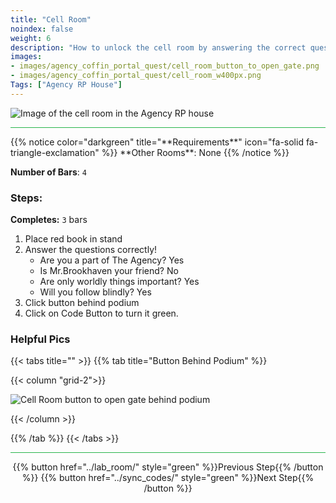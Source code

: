 ```yaml
---
title: "Cell Room"
noindex: false
weight: 6
description: "How to unlock the cell room by answering the correct questions."
images:
- images/agency_coffin_portal_quest/cell_room_button_to_open_gate.png
- images/agency_coffin_portal_quest/cell_room_w400px.png
Tags: ["Agency RP House"]
---
```


![Image of the cell room in the Agency RP house](/images/agency_coffin_portal_quest/cell_room_w400px.png)

<hr style="background-color: #28b44c" size=8>
{{% notice color="darkgreen" title="**Requirements**" icon="fa-solid fa-triangle-exclamation"  %}}
**Other Rooms**: None
{{% /notice %}}

**Number of Bars**: `4`

### Steps:

**Completes:** `3` bars
1. Place red book in stand
1. Answer the questions correctly! 
    - Are you a part of The Agency? Yes
    - Is Mr.Brookhaven your friend? No
    - Are only worldly things important? Yes
    - Will you follow blindly? Yes
1. Click button behind podium
1. Click on Code Button to turn it green.


### Helpful Pics
{{< tabs title="" >}}
{{% tab title="Button Behind Podium" %}}

{{< column "grid-2">}}

![Cell Room button to open gate behind podium](/images/agency_coffin_portal_quest/cell_room_button_to_open_gate.png)

{{< /column >}}

{{% /tab %}}
{{< /tabs >}}

<hr style="background-color: #28b44c" size=8>

<div align="center">{{% button href="../lab_room/" style="green" %}}Previous Step{{% /button %}} {{% button href="../sync_codes/" style="green" %}}Next Step{{% /button %}}</div>